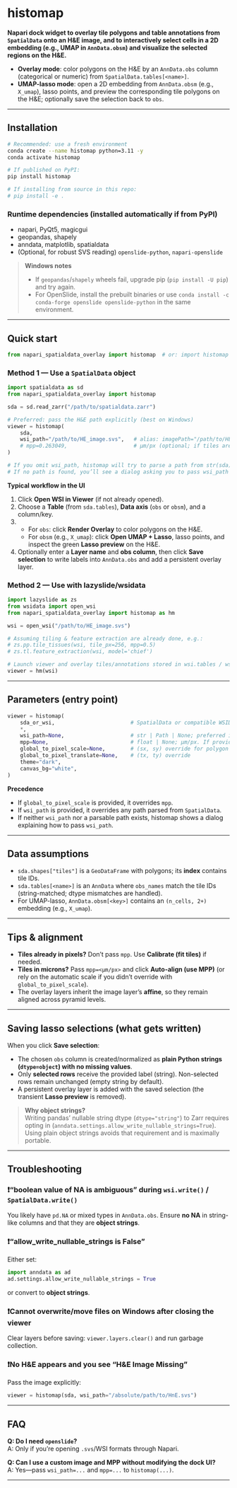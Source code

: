 # histomap

**Napari dock widget to overlay tile polygons and table annotations from `SpatialData` onto an H&E image, and to interactively select cells in a 2D embedding (e.g., UMAP in `AnnData.obsm`) and visualize the selected regions on the H&E.**

- **Overlay mode**: color polygons on the H&E by an `AnnData.obs` column (categorical or numeric) from `SpatialData.tables[<name>]`.
- **UMAP-lasso mode**: open a 2D embedding from `AnnData.obsm` (e.g., `X_umap`), lasso points, and preview the corresponding tile polygons on the H&E; optionally save the selection back to `obs`.

---

## Installation

```bash
# Recommended: use a fresh environment
conda create --name histomap python=3.11 -y
conda activate histomap

# If published on PyPI:
pip install histomap

# If installing from source in this repo:
# pip install -e .
```

### Runtime dependencies (installed automatically if from PyPI)
- napari, PyQt5, magicgui
- geopandas, shapely
- anndata, matplotlib, spatialdata  
- (Optional, for robust SVS reading) `openslide-python`, `napari-openslide`

> **Windows notes**  
> - If `geopandas`/`shapely` wheels fail, upgrade pip (`pip install -U pip`) and try again.  
> - For OpenSlide, install the prebuilt binaries or use `conda install -c conda-forge openslide openslide-python` in the same environment.

---

## Quick start

```python
from napari_spatialdata_overlay import histomap  # or: import histomap as hm; hm.histomap(...)
```

### Method 1 — Use a `SpatialData` object

```python
import spatialdata as sd
from napari_spatialdata_overlay import histomap

sda = sd.read_zarr("/path/to/spatialdata.zarr")

# Preferred: pass the H&E path explicitly (best on Windows)
viewer = histomap(
    sda,
    wsi_path="/path/to/HE_image.svs",   # alias: imagePath="/path/to/HE_image.svs"
    # mpp=0.263049,                     # µm/px (optional; if tiles are in microns, scale=1/mpp is auto-applied)
)

# If you omit wsi_path, histomap will try to parse a path from str(sda).
# If no path is found, you’ll see a dialog asking you to pass wsi_path explicitly.
```

**Typical workflow in the UI**
1. Click **Open WSI in Viewer** (if not already opened).
2. Choose a **Table** (from `sda.tables`), **Data axis** (`obs` or `obsm`), and a column/key.
3. - For `obs`: click **Render Overlay** to color polygons on the H&E.  
   - For `obsm` (e.g., `X_umap`): click **Open UMAP + Lasso**, lasso points, and inspect the green **Lasso preview** on the H&E.
4. Optionally enter a **Layer name** and **obs column**, then click **Save selection** to write labels into `AnnData.obs` and add a persistent overlay layer.

### Method 2 — Use with **lazyslide/wsidata**

```python
import lazyslide as zs
from wsidata import open_wsi
from napari_spatialdata_overlay import histomap as hm

wsi = open_wsi("/path/to/HE_image.svs")

# Assuming tiling & feature extraction are already done, e.g.:
# zs.pp.tile_tissues(wsi, tile_px=256, mpp=0.5)
# zs.tl.feature_extraction(wsi, model='chief')

# Launch viewer and overlay tiles/annotations stored in wsi.tables / wsi.shapes
viewer = hm(wsi)
```

---

## Parameters (entry point)

```python
viewer = histomap(
    sda_or_wsi,                        # SpatialData or compatible WSIData
    *,
    wsi_path=None,                     # str | Path | None; preferred image to open (alias: imagePath)
    mpp=None,                          # float | None; µm/px. If provided and no explicit scale, applies scale=(1/mpp, 1/mpp)
    global_to_pixel_scale=None,        # (sx, sy) override for polygon transform
    global_to_pixel_translate=None,    # (tx, ty) override
    theme="dark",
    canvas_bg="white",
)
```

**Precedence**  
- If `global_to_pixel_scale` is provided, it overrides `mpp`.  
- If `wsi_path` is provided, it overrides any path parsed from `SpatialData`.  
- If neither `wsi_path` nor a parsable path exists, histomap shows a dialog explaining how to pass `wsi_path`.

---

## Data assumptions

- `sda.shapes["tiles"]` is a `GeoDataFrame` with polygons; its **index** contains tile IDs.  
- `sda.tables[<name>]` is an `AnnData` where `obs_names` match the tile IDs (string-matched; dtype mismatches are handled).  
- For UMAP-lasso, `AnnData.obsm[<key>]` contains an `(n_cells, 2+)` embedding (e.g., `X_umap`).

---

## Tips & alignment

- **Tiles already in pixels?** Don’t pass `mpp`. Use **Calibrate (fit tiles)** if needed.  
- **Tiles in microns?** Pass `mpp=<µm/px>` and click **Auto-align (use MPP)** (or rely on the automatic scale if you didn’t override with `global_to_pixel_scale`).  
- The overlay layers inherit the image layer’s **affine**, so they remain aligned across pyramid levels.

---

## Saving lasso selections (what gets written)

When you click **Save selection**:
- The chosen `obs` column is created/normalized as **plain Python strings (`dtype=object`) with no missing values**.  
- Only **selected rows** receive the provided label (string). Non-selected rows remain unchanged (empty string by default).  
- A persistent overlay layer is added with the saved selection (the transient **Lasso preview** is removed).

> **Why object strings?**  
> Writing pandas’ nullable string dtype (`dtype="string"`) to Zarr requires opting in (`anndata.settings.allow_write_nullable_strings=True`). Using plain object strings avoids that requirement and is maximally portable.

---

## Troubleshooting

### ❗️“boolean value of NA is ambiguous” during `wsi.write()` / `SpatialData.write()`
You likely have `pd.NA` or mixed types in `AnnData.obs`. Ensure **no NA** in string-like columns and that they are **object strings**.

### ❗️“allow_write_nullable_strings is False”
Either set:
```python
import anndata as ad
ad.settings.allow_write_nullable_strings = True
```
or convert to **object strings**.

### ❗️Cannot overwrite/move files on Windows after closing the viewer
Clear layers before saving: `viewer.layers.clear()` and run garbage collection.

### ❗️No H&E appears and you see “H&E Image Missing”
Pass the image explicitly:
```python
viewer = histomap(sda, wsi_path="/absolute/path/to/HnE.svs")
```

---

## FAQ

**Q: Do I need `openslide`?**  
A: Only if you’re opening `.svs`/WSI formats through Napari.

**Q: Can I use a custom image and MPP without modifying the dock UI?**  
A: Yes—pass `wsi_path=...` and `mpp=...` to `histomap(...)`.

---
